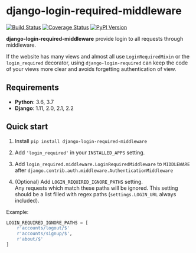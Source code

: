 django-login-required-middleware
==============

[![Build Status](https://travis-ci.org/CleitonDeLima/django-login-required-middleware.svg?branch=master)](https://travis-ci.org/CleitonDeLima/django-login-required-middleware)
[![Coverage Status](https://coveralls.io/repos/github/CleitonDeLima/django-login-required-middleware/badge.svg)](https://coveralls.io/github/CleitonDeLima/django-login-required-middleware?branch=master)
[![PyPI Version](https://img.shields.io/pypi/v/django-login-required-middleware.svg)](https://pypi.org/project/django-login-required-middleware/)

**django-login-required-middleware** provide login to all requests through middleware.

If the website has many views and almost all use 
`LoginRequiredMixin` or the `login_required` decorator, using `django-login-required` 
can keep the code of your views more clear and avoids forgetting authentication of view.

Requirements
------------

* **Python**: 3.6, 3.7
* **Django**: 1.11, 2.0, 2.1, 2.2

Quick start
-----------

1. Install `pip install django-login-required-middleware`
2. Add `'login_required'` in your `INSTALLED_APPS` setting.
3. Add `login_required.middleware.LoginRequiredMiddleware` to `MIDDLEWARE` after 
`django.contrib.auth.middleware.AuthenticationMiddleware`

4. (Optional) Add `LOGIN_REQUIRED_IGNORE_PATHS` setting.  
Any requests which match these paths will be ignored. This setting should be a list filled with 
regex paths (`settings.LOGIN_URL` always included).    

Example:

```python
LOGIN_REQUIRED_IGNORE_PATHS = [
    r'accounts/logout/$'
    r'accounts/signup/$',
    r'about/$'
]
```

